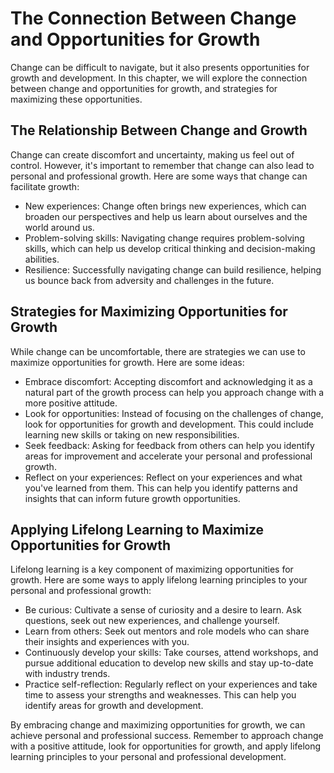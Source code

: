 The Connection Between Change and Opportunities for Growth
==========================================================================================================

Change can be difficult to navigate, but it also presents opportunities for growth and development. In this chapter, we will explore the connection between change and opportunities for growth, and strategies for maximizing these opportunities.

The Relationship Between Change and Growth
------------------------------------------

Change can create discomfort and uncertainty, making us feel out of control. However, it's important to remember that change can also lead to personal and professional growth. Here are some ways that change can facilitate growth:

* New experiences: Change often brings new experiences, which can broaden our perspectives and help us learn about ourselves and the world around us.
* Problem-solving skills: Navigating change requires problem-solving skills, which can help us develop critical thinking and decision-making abilities.
* Resilience: Successfully navigating change can build resilience, helping us bounce back from adversity and challenges in the future.

Strategies for Maximizing Opportunities for Growth
--------------------------------------------------

While change can be uncomfortable, there are strategies we can use to maximize opportunities for growth. Here are some ideas:

* Embrace discomfort: Accepting discomfort and acknowledging it as a natural part of the growth process can help you approach change with a more positive attitude.
* Look for opportunities: Instead of focusing on the challenges of change, look for opportunities for growth and development. This could include learning new skills or taking on new responsibilities.
* Seek feedback: Asking for feedback from others can help you identify areas for improvement and accelerate your personal and professional growth.
* Reflect on your experiences: Reflect on your experiences and what you've learned from them. This can help you identify patterns and insights that can inform future growth opportunities.

Applying Lifelong Learning to Maximize Opportunities for Growth
---------------------------------------------------------------

Lifelong learning is a key component of maximizing opportunities for growth. Here are some ways to apply lifelong learning principles to your personal and professional growth:

* Be curious: Cultivate a sense of curiosity and a desire to learn. Ask questions, seek out new experiences, and challenge yourself.
* Learn from others: Seek out mentors and role models who can share their insights and experiences with you.
* Continuously develop your skills: Take courses, attend workshops, and pursue additional education to develop new skills and stay up-to-date with industry trends.
* Practice self-reflection: Regularly reflect on your experiences and take time to assess your strengths and weaknesses. This can help you identify areas for growth and development.

By embracing change and maximizing opportunities for growth, we can achieve personal and professional success. Remember to approach change with a positive attitude, look for opportunities for growth, and apply lifelong learning principles to your personal and professional development.
